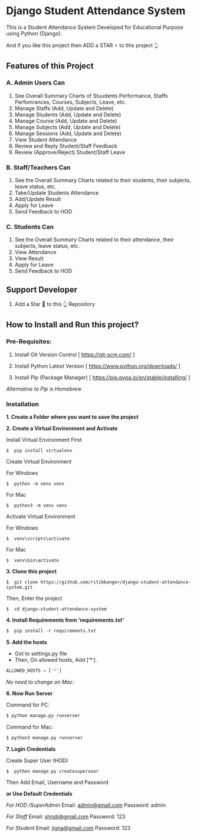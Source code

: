 # Django Student Attendance System

This is a Student Attendance System Developed for Educational Purpose using Python (Django).

And if you like this project then ADD a STAR ⭐️ to this project 👆

## Features of this Project

### A. Admin Users Can

1. See Overall Summary Charts of Stuudents Performance, Staffs Perfomrances, Courses, Subjects, Leave, etc.
2. Manage Staffs (Add, Update and Delete)
3. Manage Students (Add, Update and Delete)
4. Manage Course (Add, Update and Delete)
5. Manage Subjects (Add, Update and Delete)
6. Manage Sessions (Add, Update and Delete)
7. View Student Attendance
8. Review and Reply Student/Staff Feedback
9. Review (Approve/Reject) Student/Staff Leave

### B. Staff/Teachers Can

1. See the Overall Summary Charts related to their students, their subjects, leave status, etc.
2. Take/Update Students Attendance
3. Add/Update Result
4. Apply for Leave
5. Send Feedback to HOD

### C. Students Can

1. See the Overall Summary Charts related to their attendance, their subjects, leave status, etc.
2. View Attendance
3. View Result
4. Apply for Leave
5. Send Feedback to HOD

## Support Developer

1. Add a Star 🌟 to this 👆 Repository

## How to Install and Run this project?

### Pre-Requisites:

1. Install Git Version Control
   [ https://git-scm.com/ ]

2. Install Python Latest Version
   [ https://www.python.org/downloads/ ]

3. Install Pip (Package Manager)
   [ https://pip.pypa.io/en/stable/installing/ ]

_Alternative to Pip is Homebrew_

### Installation

**1. Create a Folder where you want to save the project**

**2. Create a Virtual Environment and Activate**

Install Virtual Environment First

```
$  pip install virtualenv
```

Create Virtual Environment

For Windows

```
$  python -m venv venv
```

For Mac

```
$  python3 -m venv venv
```

Activate Virtual Environment

For Windows

```
$  venv\scripts\activate
```

For Mac

```
$  venv\bin\activate
```

**3. Clone this project**

```
$  git clone https://github.com/ritikbanger/django-student-attendance-system.git
```

Then, Enter the project

```
$  cd django-student-attendance-system
```

**4. Install Requirements from 'requirements.txt'**

```python
$  pip install -r requirements.txt
```

**5. Add the hosts**

- Got to settings.py file
- Then, On allowed hosts, Add [‘*’].

```python
ALLOWED_HOSTS = ['*']
```

_No need to change on Mac._

**6. Now Run Server**

Command for PC:

```python
$ python manage.py runserver
```

Command for Mac:

```python
$ python3 manage.py runserver
```

**7. Login Credentials**

Create Super User (HOD)

```
$  python manage.py createsuperuser
```

Then Add Email, Username and Password

**or Use Default Credentials**

_For HOD /SuperAdmin_
Email: admin@gmail.com
Password: admin

_For Staff_
Email: shruti@gmail.com
Password: 123

_For Student_
Email: jigna@gmail.com
Password: 123

